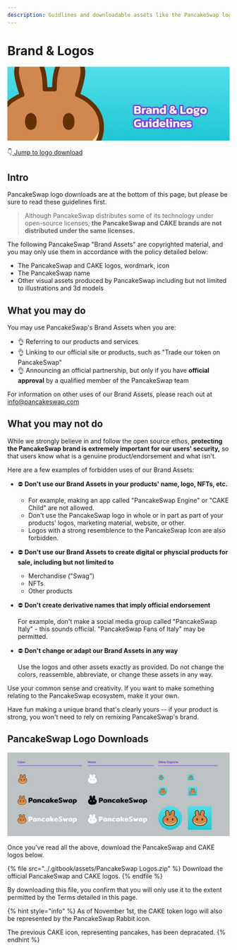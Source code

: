 ```yaml
---
description: Guidlines and downloadable assets like the PancakeSwap logo SVG
---
```


# Brand & Logos

![](<../.gitbook/assets/Frame 6.png>)

👇[ Jump to logo download](brand.md#pancakeswap-logo-downloads)

## Intro

PancakeSwap logo downloads are at the bottom of this page, but please be sure to read these guidelines first.

> Although PancakeSwap distributes some of its technology under open-source licenses, **the PancakeSwap and CAKE brands are not distributed under the same licenses.**

The following PancakeSwap "Brand Assets" are copyrighted material, and you may only use them in accordance with the policy detailed below:

* The PancakeSwap and CAKE logos, wordmark, icon
* The PancakeSwap name
* Other visual assets produced by PancakeSwap including but not limited to illustrations and 3d models

## What you may do

You may use PancakeSwap's Brand Assets when you are:

* 👌 Referring to our products and services
* 👌 Linking to our official site or products, such as "Trade our token on PancakeSwap"
* 👌 Announcing an official partnership, but only if you have **official approval** by a qualified member of the PancakeSwap team

For information on other uses of our Brand Assets, please reach out at info@pancakeswap.com

## What you may not do

While we strongly believe in and follow the open source ethos, **protecting the PancakeSwap brand is extremely important for our users' security,** so that users know what is a genuine product/endorsement and what isn't.

Here are a few examples of forbidden uses of our Brand Assets:

* ⛔️ **Don't use our Brand Assets in your products' name, logo, NFTs, etc.**&#x20;
  * For example, making an app called "PancakeSwap Engine" or "CAKE Child" are not allowed.
  * Don't use the PancakeSwap logo in whole or in part as part of your products' logos, marketing material, website, or other.
  * Logos with a strong resemblence to the PancakeSwap Icon are also forbidden.
* ⛔️ **Don't use our Brand Assets to create digital or physcial products for sale, including but not limited to**
  * Merchandise ("Swag")
  * NFTs
  * Other products
*   ⛔️ **Don't create derivative names that imply official endorsement**

    For example, don't make a social media group called "PancakeSwap Italy" - this sounds official. "PancakeSwap Fans of Italy" may be permitted.
*   ⛔️ **Don't change or adapt our Brand Assets in any way**

    Use the logos and other assets exactly as provided. Do not change the colors, reassemble, abbreviate, or change these assets in any way.

Use your common sense and creativity. If you want to make something relating to the PancakeSwap ecosystem, make it your own.

Have fun making a unique brand that's clearly yours -- if your product is strong, you won't need to rely on remixing PancakeSwap's brand.

## PancakeSwap Logo Downloads

![](<../.gitbook/assets/Frame 4.png>)

Once you've read all the above, download the PancakeSwap and CAKE logos below.

{% file src="../.gitbook/assets/PancakeSwap Logos.zip" %}
Download the official PancakeSwap and CAKE logos.
{% endfile %}

By downloading this file, you confirm that you will only use it to the extent permitted by the Terms detailed in this page.

{% hint style="info" %}
As of November 1st, the CAKE token logo will also be represented by the PancakeSwap Rabbit icon.

The previous CAKE icon, representing pancakes, has been depracated.
{% endhint %}

